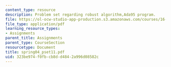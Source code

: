 ```yaml
---
content_type: resource
description: Problem set regarding robust algorithm,Ada95 program.
file: https://ol-ocw-studio-app-production.s3.amazonaws.com/courses/16-01-unified-engineering-i-ii-iii-iv-fall-2005-spring-2006/323be974f0fbcb8dd4842a996d08582c_spring04_pset11.pdf
file_type: application/pdf
learning_resource_types:
- Assignments
parent_title: Assignments
parent_type: CourseSection
resourcetype: Document
title: spring04_pset11.pdf
uid: 323be974-f0fb-cb8d-d484-2a996d08582c
---
```


